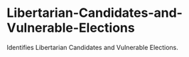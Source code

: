 # Libertarian-Candidates-and-Vulnerable-Elections
Identifies Libertarian Candidates and Vulnerable Elections. 
